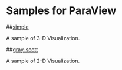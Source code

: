 # Samples for ParaView

##[simple](simple)

A sample of 3-D Visualization.

##[gray-scott](gray-scott)

A sample of 2-D Visualization.

